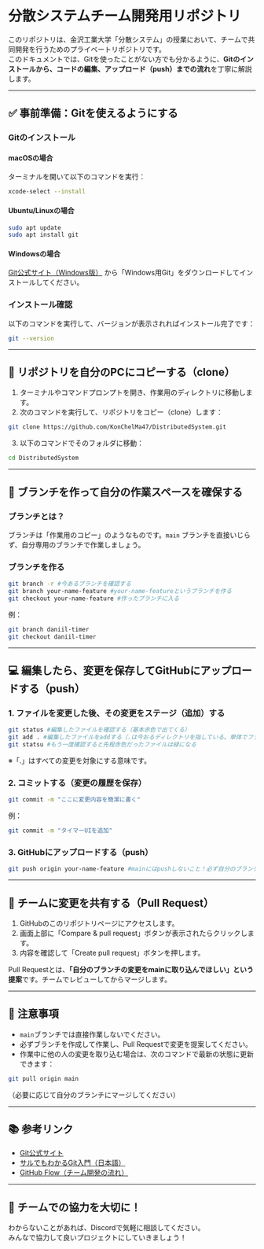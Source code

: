 # 分散システムチーム開発用リポジトリ

このリポジトリは、金沢工業大学「分散システム」の授業において、チームで共同開発を行うためのプライベートリポジトリです。  
このドキュメントでは、Gitを使ったことがない方でも分かるように、**Gitのインストールから、コードの編集、アップロード（push）までの流れ**を丁寧に解説します。

---

## ✅ 事前準備：Gitを使えるようにする

### Gitのインストール

#### macOSの場合

ターミナルを開いて以下のコマンドを実行：

```bash
xcode-select --install
```

#### Ubuntu/Linuxの場合

```bash
sudo apt update
sudo apt install git
```

#### Windowsの場合

[Git公式サイト（Windows版）](https://git-scm.com/downloads/win) から「Windows用Git」をダウンロードしてインストールしてください。

### インストール確認

以下のコマンドを実行して、バージョンが表示されればインストール完了です：

```bash
git --version
```

---

## 🚀 リポジトリを自分のPCにコピーする（clone）

1. ターミナルやコマンドプロンプトを開き、作業用のディレクトリに移動します。
2. 次のコマンドを実行して、リポジトリをコピー（clone）します：

```bash
git clone https://github.com/KonChelMa47/DistributedSystem.git
```

3. 以下のコマンドでそのフォルダに移動：

```bash
cd DistributedSystem
```

---

## 🌱 ブランチを作って自分の作業スペースを確保する

### ブランチとは？

ブランチは「作業用のコピー」のようなものです。`main` ブランチを直接いじらず、自分専用のブランチで作業しましょう。

### ブランチを作る

```bash
git branch -r #今あるブランチを確認する
git branch your-name-feature #your-name-featureというブランチを作る
git checkout your-name-feature #作ったブランチに入る
```

例：

```bash
git branch daniil-timer
git checkout daniil-timer
```

---

## 💻 編集したら、変更を保存してGitHubにアップロードする（push）

### 1. ファイルを変更した後、その変更をステージ（追加）する

```bash
git status #編集したファイルを確認する（基本赤色で出てくる）
git add . #編集したファイルをaddする（.は今おるディレクトリを指している。単体でファイルをしていすることもできる）
git statsu #もう一度確認すると先程赤色だったファイルは緑になる
```

※「.」はすべての変更を対象にする意味です。

### 2. コミットする（変更の履歴を保存）

```bash
git commit -m "ここに変更内容を簡潔に書く"
```

例：

```bash
git commit -m "タイマーUIを追加"
```

### 3. GitHubにアップロードする（push）

```bash
git push origin your-name-feature #mainにはpushしないこと！必ず自分のブランチで
```

---

## 🔄 チームに変更を共有する（Pull Request）

1. GitHubのこのリポジトリページにアクセスします。
2. 画面上部に「Compare & pull request」ボタンが表示されたらクリックします。
3. 内容を確認して「Create pull request」ボタンを押します。

Pull Requestとは、**「自分のブランチの変更をmainに取り込んでほしい」という提案**です。チームでレビューしてからマージします。

---

## 📌 注意事項

- `main`ブランチでは直接作業しないでください。
- 必ずブランチを作成して作業し、Pull Requestで変更を提案してください。
- 作業中に他の人の変更を取り込む場合は、次のコマンドで最新の状態に更新できます：

```bash
git pull origin main
```

（必要に応じて自分のブランチにマージしてください）

---

## 📚 参考リンク

- [Git公式サイト](https://git-scm.com/)
- [サルでもわかるGit入門（日本語）](https://backlog.com/ja/git-tutorial/)
- [GitHub Flow（チーム開発の流れ）](https://docs.github.com/ja/get-started/quickstart/github-flow)

---

## 🤝 チームでの協力を大切に！

わからないことがあれば、Discordで気軽に相談してください。  
みんなで協力して良いプロジェクトにしていきましょう！
